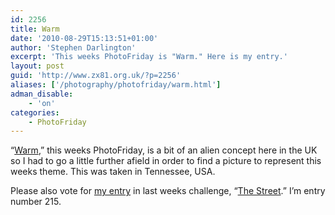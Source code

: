 ```yaml
---
id: 2256
title: Warm
date: '2010-08-29T15:13:51+01:00'
author: 'Stephen Darlington'
excerpt: 'This weeks PhotoFriday is "Warm." Here is my entry.'
layout: post
guid: 'http://www.zx81.org.uk/?p=2256'
aliases: ['/photography/photofriday/warm.html']
adman_disable:
    - 'on'
categories:
    - PhotoFriday
---
```


“[Warm](http://www.photofriday.com/archives/challenge/001010.php),” this weeks PhotoFriday, is a bit of an alien concept here in the UK so I had to go a little further afield in order to find a picture to represent this weeks theme. This was taken in Tennessee, USA.

Please also vote for [my entry](/photography/photofriday/the-street.html) in last weeks challenge, “[The Street](http://www.photofriday.com/linkviewer.php?id=1008).” I’m entry number 215.
